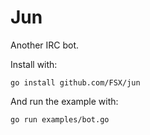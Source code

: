 Jun
===

Another IRC bot.

Install with:

    go install github.com/FSX/jun

And run the example with:

    go run examples/bot.go

